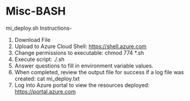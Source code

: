 # Misc-BASH

mi_deploy.sh 
Instructions-
1.  Download File
2.  Upload to Azure Cloud Shell: https://shell.azure.com
3.  Change permissions to executable:  chmod 774 *.sh
4.  Execute script:  ./<scriptname>.sh
5.  Answer questions to fill in environment variable values.
6.  When completed, review the output file for success if a log file was created:  cat mi_deploy.txt
7.  Log into Azure portal to view the resources deployed: https://portal.azure.com

